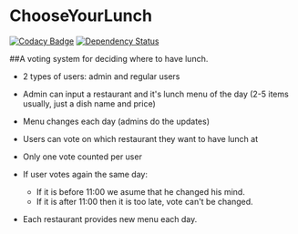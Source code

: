 # ChooseYourLunch
[![Codacy Badge](https://api.codacy.com/project/badge/Grade/cc4dc3c9b6054b19be5f768cd0f265f3)](https://www.codacy.com/app/valuyskiy/ChooseYourLunch?utm_source=github.com&amp;utm_medium=referral&amp;utm_content=valuyskiy/ChooseYourLunch&amp;utm_campaign=Badge_Grade)
[![Dependency Status](https://www.versioneye.com/user/projects/5ab8135e0fb24f44b0619797/badge.svg?style=flat-square)](https://www.versioneye.com/user/projects/5ab8135e0fb24f44b0619797)


##A voting system for deciding where to have lunch.

 * 2 types of users: admin and regular users
 * Admin can input a restaurant and it's lunch menu of the day (2-5 items usually, just a dish name and price)
 * Menu changes each day (admins do the updates)
 * Users can vote on which restaurant they want to have lunch at
 * Only one vote counted per user
 * If user votes again the same day:
    - If it is before 11:00 we asume that he changed his mind.
    - If it is after 11:00 then it is too late, vote can't be changed.
    
 * Each restaurant provides new menu each day.